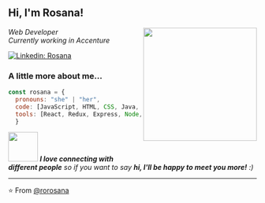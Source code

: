 ## Hi, I'm Rosana! 
<img align='right' src="https://media.giphy.com/media/dWxO36Jzd6bTSt5dIY/giphy.gif" width="230">


<p><em>Web Developer</br>Currently working in Accenture
</em></p>


[![Linkedin: Rosana](https://img.shields.io/badge/-rosana-blue?style=flat-square&logo=Linkedin&logoColor=white&link=https://www.linkedin.com/in/rosana-caraballo-83512a145/)](https://www.linkedin.com/in/rosana-caraballo-83512a145/)



### A little more about me...  

```javascript
const rosana = {
  pronouns: "she" | "her",
  code: [JavaScript, HTML, CSS, Java, PHP, TypeScript, Flutter],
  tools: [React, Redux, Express, Node, MongoDB, SQL, Angular],// ;-)
  }  
```

<img src="https://media.giphy.com/media/LnQjpWaON8nhr21vNW/giphy.gif" width="60"> <em><b>I love connecting with different people</b> so if you want to say <b>hi, I'll be happy to meet you more!</b> :)</em>

---

⭐️ From [@rorosana](https://github.com/rorosana)



